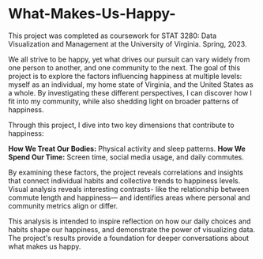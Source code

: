 # What-Makes-Us-Happy-

This project was completed as coursework for STAT 3280: Data Visualization and Management at the University of Virginia. Spring, 2023.

We all strive to be happy, yet what drives our pursuit can vary widely from one person to another, and one community to the next. The goal of this project is to explore the factors influencing happiness at multiple levels: myself as an individual, my home state of Virginia, and the United States as a whole. By investigating these different perspectives, I can discover how I fit into my community, while also shedding light on broader patterns of happiness.

Through this project, I dive into two key dimensions that contribute to happiness:

**How We Treat Our Bodies:** Physical activity and sleep patterns.
**How We Spend Our Time:** Screen time, social media usage, and daily commutes.

By examining these factors, the project reveals correlations and insights that connect individual habits and collective trends to happiness levels. Visual analysis reveals interesting contrasts- like the relationship between commute length and happiness— and identifies areas where personal and community metrics align or differ.

This analysis is intended to inspire reflection on how our daily choices and habits shape our happiness, and demonstrate the power of visualizing data. The project's results provide a foundation for deeper conversations about what makes us happy.
